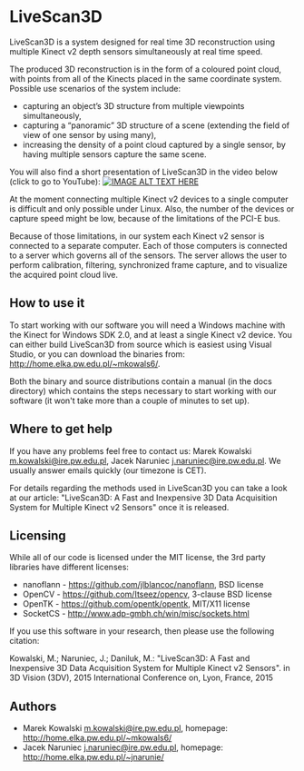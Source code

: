 # LiveScan3D #
LiveScan3D is a system designed for real time 3D reconstruction using multiple Kinect v2 depth sensors simultaneously at real time speed.

The produced 3D reconstruction is in the form of a coloured point cloud, with points from all of the Kinects placed in the same coordinate system. Possible use scenarios of the system include:
  * capturing an object’s 3D structure from multiple viewpoints simultaneously,
  * capturing a “panoramic” 3D structure of a scene (extending the field of view of one sensor by using many),
  * increasing the density of a point cloud captured by a single sensor, by having multiple sensors capture the same scene.

You will also find a short presentation of LiveScan3D in the video below (click to go to YouTube):
[![IMAGE ALT TEXT HERE](http://img.youtube.com/vi/9y_WglwpJtE/0.jpg)](http://www.youtube.com/watch?v=9y_WglwpJtE)

At the moment connecting multiple Kinect v2 devices to a single computer is difficult and only possible under Linux. Also, the number of the devices or capture speed might be low, because of the limitations of the PCI-E bus.

Because of those limitations, in our system each Kinect v2 sensor is connected to a separate computer. Each of those computers is connected to a server which governs all of the sensors. The server allows the user to perform calibration, filtering, synchronized frame capture, and to visualize the acquired point cloud live.

## How to use it ##
To start working with our software you will need a Windows machine with the Kinect for Windows SDK 2.0, and at least a single Kinect v2 device. You can either build LiveScan3D from source which is easiest using Visual Studio, or you can download the binaries from: http://home.elka.pw.edu.pl/~mkowals6/.

Both the binary and source distributions contain a manual (in the docs directory) which contains the steps necessary to start working with our software (it won't take more than a couple of minutes to set up).

## Where to get help ##
If you have any problems feel free to contact us: Marek Kowalski <m.kowalski@ire.pw.edu.pl>, Jacek Naruniec <j.naruniec@ire.pw.edu.pl>. We usually answer emails quickly (our timezone is CET).

For details regarding the methods used in LiveScan3D you can take a look at our article: "LiveScan3D: A Fast and Inexpensive 3D Data Acquisition System for Multiple Kinect v2 Sensors" once it is released.

## Licensing ##
While all of our code is licensed under the MIT license, the 3rd party libraries have different licenses:
  * nanoflann - https://github.com/jlblancoc/nanoflann, BSD license
  * OpenCV - https://github.com/Itseez/opencv, 3-clause BSD license
  * OpenTK - https://github.com/opentk/opentk, MIT/X11 license
  * SocketCS - http://www.adp-gmbh.ch/win/misc/sockets.html
 
If you use this software in your research, then please use the following citation:

Kowalski, M.; Naruniec, J.; Daniluk, M.: "LiveScan3D: A Fast and Inexpensive 3D Data
Acquisition System for Multiple Kinect v2 Sensors". in 3D Vision (3DV), 2015 International Conference on, Lyon, France, 2015

## Authors ##
  * Marek Kowalski <m.kowalski@ire.pw.edu.pl>, homepage: http://home.elka.pw.edu.pl/~mkowals6/
  * Jacek Naruniec <j.naruniec@ire.pw.edu.pl>, homepage: http://home.elka.pw.edu.pl/~jnarunie/
